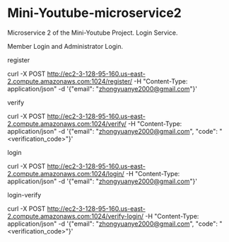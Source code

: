 # Mini-Youtube-microservice2
Microservice 2 of the Mini-Youtube Project. Login Service.

Member Login and Administrator Login.

register 

curl -X POST http://ec2-3-128-95-160.us-east-2.compute.amazonaws.com:1024/register/   -H "Content-Type: application/json"  -d '{"email": "zhongyuanye2000@gmail.com"}'

verify

curl -X POST http://ec2-3-128-95-160.us-east-2.compute.amazonaws.com:1024/verify/   -H "Content-Type: application/json"   -d '{"email": "zhongyuanye2000@gmail.com", "code": "<verification_code>"}'

login

curl -X POST http://ec2-3-128-95-160.us-east-2.compute.amazonaws.com:1024/login/   -H "Content-Type: application/json"     -d '{"email": "zhongyuanye2000@gmail.com"}'

login-verify

curl -X POST http://ec2-3-128-95-160.us-east-2.compute.amazonaws.com:1024/verify-login/  -H "Content-Type: application/json"  -d '{"email": "zhongyuanye2000@gmail.com", "code": "<verification_code>"}' 


